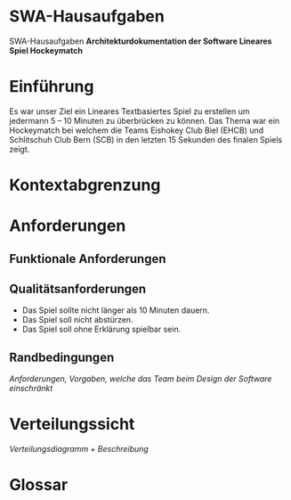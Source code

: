 # SWA-Hausaufgaben
SWA-Hausaufgaben
**Architekturdokumentation der Software Lineares Spiel Hockeymatch**

# Einführung

Es war unser Ziel ein Lineares Textbasiertes Spiel zu erstellen um jedermann 5 – 10 Minuten zu überbrücken zu können. Das Thema war ein Hockeymatch bei welchem die Teams Eishokey Club Biel (EHCB) und Schlitschuh Club Bern (SCB) in den letzten 15 Sekunden des finalen Spiels zeigt. 


# Kontextabgrenzung


# Anforderungen
## Funktionale Anforderungen


## Qualitätsanforderungen

-	Das Spiel sollte nicht länger als 10 Minuten dauern. 
-	Das Spiel soll nicht abstürzen. 
-	Das Spiel soll ohne Erklärung spielbar sein.

## Randbedingungen
*Anforderungen, Vorgaben, welche das Team beim Design der Software einschränkt* 


# Verteilungssicht
*Verteilungsdiagramm + Beschreibung*

# Glossar

